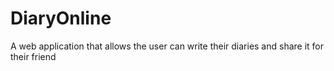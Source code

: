 # DiaryOnline
A web application that allows the user can write their diaries and share it for their friend
